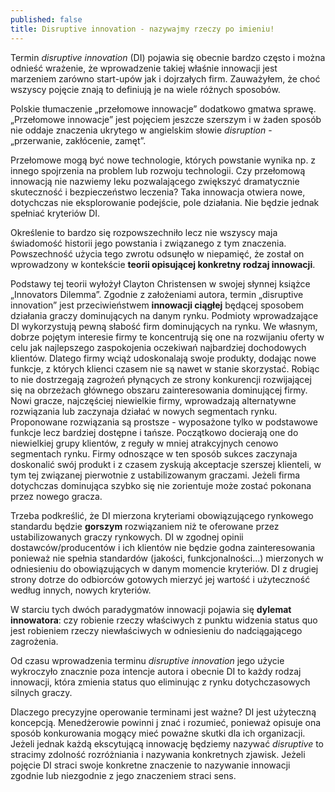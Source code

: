 ```yaml
---
published: false
title: Disruptive innovation - nazywajmy rzeczy po imieniu!
---
```



Termin _disruptive innovation_ (DI) pojawia się obecnie bardzo często i można odnieść wrażenie, że wprowadzenie takiej właśnie innowacji jest marzeniem zarówno start-upów jak i dojrzałych firm.
Zauważyłem, że choć wszyscy pojęcie znają to definiują je na wiele różnych sposobów.

Polskie tłumaczenie „przełomowe innowacje” dodatkowo gmatwa sprawę. „Przełomowe innowacje” jest pojęciem jeszcze szerszym i w żaden sposób nie oddaje znaczenia ukrytego w angielskim słowie _disruption_ - „przerwanie, zakłócenie, zamęt”. 

Przełomowe mogą być nowe technologie, których powstanie wynika np. z innego spojrzenia na problem lub rozwoju technologii. Czy przełomową innowacją nie nazwiemy leku pozwalającego zwiększyć dramatycznie skuteczność i bezpieczeństwo leczenia? 
Taka innowacja otwiera nowe, dotychczas nie eksplorowanie podejście, pole działania. Nie będzie jednak spełniać kryteriów DI. 

Określenie to bardzo się rozpowszechniło lecz nie wszyscy maja świadomość historii jego powstania i związanego z tym znaczenia. Powszechność użycia tego zwrotu odsunęło w niepamięć, że został on wprowadzony w kontekście **teorii opisującej konkretny rodzaj innowacji**. 

Podstawy tej teorii wyłożył Clayton Christensen w swojej słynnej książce „Innovators Dilemma”.
Zgodnie z założeniami autora, termin „disruptive innovation” jest przeciwieństwem **innowacji ciągłej** będącej sposobem działania graczy dominujących na danym rynku. Podmioty wprowadzające DI wykorzystują pewną słabość firm dominujących na rynku. 
We własnym, dobrze pojętym interesie firmy te koncentrują się one na rozwijaniu oferty w celu jak najlepszego zaspokojenia oczekiwań najbardziej dochodowych klientów. Dlatego  firmy wciąż udoskonalają swoje produkty, dodając nowe funkcje, z których klienci czasem nie są nawet w stanie skorzystać. Robiąc to nie dostrzegają zagrożeń płynących ze strony konkurencji rozwijającej się na obrzeżach głównego obszaru zainteresowania dominującej firmy.  Nowi gracze, najczęściej niewielkie firmy, wprowadzają alternatywne rozwiązania lub zaczynaja działać w nowych segmentach rynku. Proponowane rozwiązania są prostsze - wyposażone  tylko w podstawowe funkcje lecz bardziej dostępne i tańsze. Początkowo docierają one do niewielkiej grupy klientów, z reguły w mniej atrakcyjnych cenowo segmentach rynku. 
Firmy odnoszące w ten sposób sukces zaczynaja doskonalić swój produkt i z czasem zyskują akceptacje szerszej klienteli, w tym tej związanej pierwotnie z ustabilizowanym graczami. Jeżeli firma dotychczas dominująca szybko się nie zorientuje może zostać pokonana przez nowego gracza.

Trzeba podkreślić, że DI mierzona kryteriami obowiązującego rynkowego standardu będzie **gorszym** rozwiązaniem niż te oferowane przez ustabilizowanych graczy rynkowych. DI w zgodnej opinii dostawców/producentów i ich klientów nie będzie godna zainteresowania ponieważ nie spełnia standardów (jakości, funkcjonalności...) mierzonych w odniesieniu do obowiązujących w danym momencie kryteriów. DI z drugiej strony dotrze do odbiorców gotowych mierzyć jej wartość i użyteczność według innych, nowych kryteriów. 

W starciu tych dwóch paradygmatów innowacji pojawia się **dylemat innowatora**: czy robienie rzeczy właściwych z punktu widzenia status quo jest robieniem rzeczy niewłaściwych w odniesieniu do nadciągającego zagrożenia. 

Od czasu wprowadzenia terminu _disruptive innovation_ jego użycie  wykroczyło znacznie poza intencje autora i obecnie DI to każdy rodzaj innowacji, która zmienia status quo eliminując z rynku dotychczasowych silnych graczy.  

Dlaczego precyzyjne operowanie terminami jest ważne? DI jest użyteczną koncepcją. Menedżerowie powinni j znać i rozumieć, ponieważ opisuje ona sposób konkurowania mogący mieć poważne skutki dla ich organizacji. Jeżeli jednak każdą ekscytującą innowację będziemy nazywać _disruptive_ to stracimy zdolność rozróżniania i nazywania konkretnych zjawisk. Jeżeli pojęcie DI straci swoje konkretne znaczenie to nazywanie innowacji zgodnie lub niezgodnie z jego znaczeniem straci sens.
